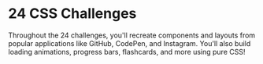 # 24 CSS Challenges

Throughout the 24 challenges, you'll recreate components and layouts from popular applications like GitHub, CodePen, and Instagram. You'll also build loading animations, progress bars, flashcards, and more using pure CSS!
